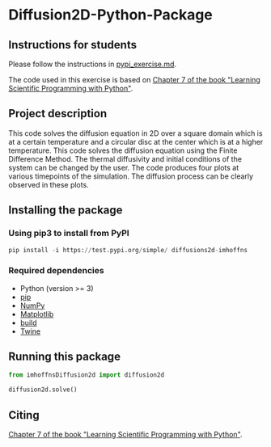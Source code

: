 # Diffusion2D-Python-Package

## Instructions for students

Please follow the instructions in [pypi_exercise.md](https://github.com/Simulation-Software-Engineering/Lecture-Material/blob/main/03_building_and_packaging/pypi_exercise.md).

The code used in this exercise is based on [Chapter 7 of the book "Learning Scientific Programming with Python"](https://scipython.com/book/chapter-7-matplotlib/examples/the-two-dimensional-diffusion-equation/).

## Project description

This code solves the diffusion equation in 2D over a square domain which is at a certain temperature and a circular disc at the center which is at a higher temperature. This code solves the diffusion equation using the Finite Difference Method. The thermal diffusivity and initial conditions of the system can be changed by the user. The code produces four plots at various timepoints of the simulation. The diffusion process can be clearly observed in these plots.

## Installing the package

### Using pip3 to install from PyPI

```python
pip install -i https://test.pypi.org/simple/ diffusions2d-imhoffns
```

### Required dependencies

- Python (version >= 3)
- [pip](https://pypi.org/project/pip/)
- [NumPy](https://numpy.org/)
- [Matplotlib](https://matplotlib.org/)
- [build](https://pypa-build.readthedocs.io/en/latest/)
- [Twine](https://twine.readthedocs.io/en/latest/)

## Running this package

```python
from imhoffnsDiffusion2d import diffusion2d

diffusion2d.solve()
```

## Citing

[Chapter 7 of the book "Learning Scientific Programming with Python"](https://scipython.com/book/chapter-7-matplotlib/examples/the-two-dimensional-diffusion-equation/).
